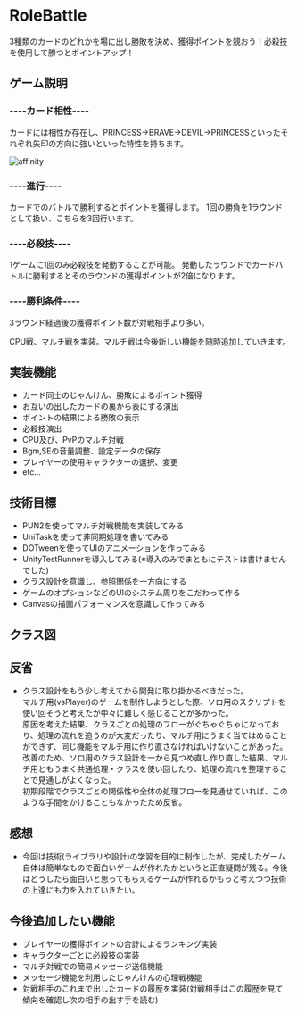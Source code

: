 # RoleBattle

3種類のカードのどれかを場に出し勝敗を決め、獲得ポイントを競おう！必殺技を使用して勝つとポイントアップ！
<br>

## ゲーム説明

### ----カード相性----
  カードには相性が存在し、PRINCESS->BRAVE->DEVIL->PRINCESSといったそれぞれ矢印の方向に強いといった特性を持ちます。<br>
  
  ![affinity](https://user-images.githubusercontent.com/96030906/147855802-95f5c60a-794f-49cd-9d6f-d8541b9c7289.png)

### ----進行----
カードでのバトルで勝利するとポイントを獲得します。
1回の勝負を1ラウンドとして扱い、こちらを3回行います。

### ----必殺技----
1ゲームに1回のみ必殺技を発動することが可能。
発動したラウンドでカードバトルに勝利するとそのラウンドの獲得ポイントが2倍になります。

### ----勝利条件----
3ラウンド経過後の獲得ポイント数が対戦相手より多い。


CPU戦、マルチ戦を実装。マルチ戦は今後新しい機能を随時追加していきます。

## 実装機能
- カード同士のじゃんけん、勝敗によるポイント獲得
- お互いの出したカードの裏から表にする演出
- ポイントの結果による勝敗の表示
- 必殺技演出
- CPU及び、PvPのマルチ対戦
- Bgm,SEの音量調整、設定データの保存
- プレイヤーの使用キャラクターの選択、変更
- etc...
## 技術目標
- PUN2を使ってマルチ対戦機能を実装してみる
- UniTaskを使って非同期処理を書いてみる
- DOTweenを使ってUIのアニメーションを作ってみる
- UnityTestRunnerを導入してみる(※導入のみでまともにテストは書けませんでした)
- クラス設計を意識し、参照関係を一方向にする
- ゲームのオプションなどのUIのシステム周りをこだわって作る
- Canvasの描画パフォーマンスを意識して作ってみる

## クラス図

## 反省
- クラス設計をもう少し考えてから開発に取り掛かるべきだった。<br>マルチ用(vsPlayer)のゲームを制作しようとした際、ソロ用のスクリプトを使い回そうと考えたが中々に難しく感じることが多かった。<br>原因を考えた結果、クラスごとの処理のフローがぐちゃぐちゃになっており、処理の流れを追うのが大変だったり、マルチ用にうまく当てはめることができず、同じ機能をマルチ用に作り直さなければいけないことがあった。<br>改善のため、ソロ用のクラス設計を一から見つめ直し作り直した結果、マルチ用ともうまく共通処理・クラスを使い回したり、処理の流れを整理することで見通しがよくなった。<br>初期段階でクラスごとの関係性や全体の処理フローを見通せていれば、このような手間をかけることもなかったため反省。

## 感想
 - 今回は技術(ライブラリや設計)の学習を目的に制作したが、完成したゲーム自体は簡単なもので面白いゲームが作れたかというと正直疑問が残る。今後はどうしたら面白いと思ってもらえるゲームが作れるかもっと考えつつ技術の上達にも力を入れていきたい。

## 今後追加したい機能
- プレイヤーの獲得ポイントの合計によるランキング実装
- キャラクターごとに必殺技の実装
- マルチ対戦での簡易メッセージ送信機能
- メッセージ機能を利用したじゃんけんの心理戦機能
- 対戦相手のこれまで出したカードの履歴を実装(対戦相手はこの履歴を見て傾向を確認し次の相手の出す手を読む)
